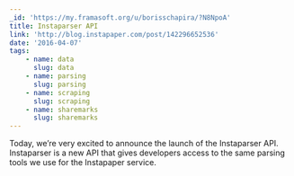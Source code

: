 ```yaml
---
_id: 'https://my.framasoft.org/u/borisschapira/?N8NpoA'
title: Instaparser API
link: 'http://blog.instapaper.com/post/142296652536'
date: '2016-04-07'
tags:
    - name: data
      slug: data
    - name: parsing
      slug: parsing
    - name: scraping
      slug: scraping
    - name: sharemarks
      slug: sharemarks
---
```


<div class="markdown"><p>Today, we’re very excited to announce the launch of the Instaparser API. Instaparser is a new API that gives developers access to the same parsing tools we use for the Instapaper service.
</p></div>
